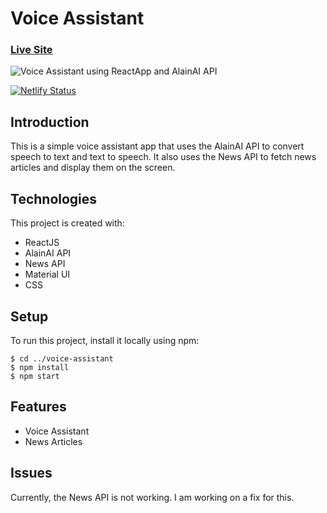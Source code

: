 # Voice Assistant
### [Live Site](https://impwng-voiceassistant-app.netlify.app/)
![Voice Assistant using ReactApp and AlainAI API](https://i.ibb.co/1v8cRVt/voiceapp.png/)

[![Netlify Status](https://api.netlify.com/api/v1/badges/89b1c2a2-6614-42dd-97d5-27cb3b5ffd08/deploy-status)](https://app.netlify.com/sites/impwng-voiceassistant-app/deploys)

## Introduction

This is a simple voice assistant app that uses the AlainAI API to convert speech to text and text to speech. It also uses the News API to fetch news articles and display them on the screen.

## Technologies

This project is created with:

- ReactJS
- AlainAI API
- News API
- Material UI
- CSS

## Setup

To run this project, install it locally using npm:

```
$ cd ../voice-assistant
$ npm install
$ npm start
```

## Features

- Voice Assistant
- News Articles

## Issues

Currently, the News API is not working. I am working on a fix for this.





